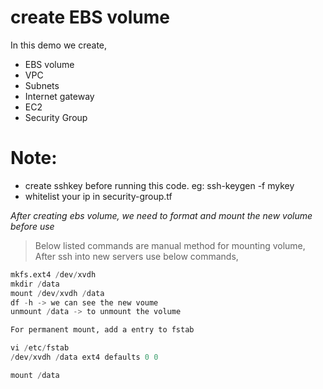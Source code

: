 # create EBS volume

In this demo we create,
- EBS volume
- VPC
- Subnets
- Internet gateway
- EC2
- Security Group

# Note: 
- create sshkey before running this code. eg: ssh-keygen -f mykey
- whitelist your ip in security-group.tf


_After creating ebs volume, we need to format and mount the new volume before use_

> Below listed commands are manual method for mounting volume, After ssh into new servers use below commands,

```python
mkfs.ext4 /dev/xvdh
mkdir /data
mount /dev/xvdh /data
df -h -> we can see the new voume
unmount /data -> to unmount the volume

For permanent mount, add a entry to fstab

vi /etc/fstab
/dev/xvdh /data ext4 defaults 0 0

mount /data
